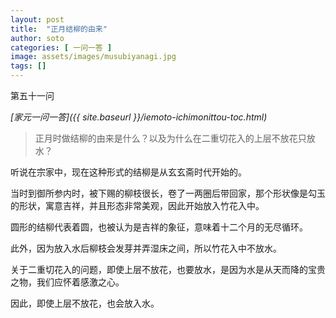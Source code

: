 ```yaml
---
layout: post
title:  "正月结柳的由来"
author: soto
categories: [ 一问一答 ]
image: assets/images/musubiyanagi.jpg
tags: []
---
```


第五十一问

*[家元一问一答]({{ site.baseurl }}/iemoto-ichimonittou-toc.html)*

> 正月时做结柳的由来是什么？以及为什么在二重切花入的上层不放花只放水？

听说在宗家中，现在这种形式的结柳是从玄玄斋时代开始的。

当时到御所参内时，被下赐的柳枝很长，卷了一两圈后带回家，那个形状像是勾玉的形状，寓意吉祥，并且形态非常美观，因此开始放入竹花入中。

圆形的结柳代表着圆，也被认为是吉祥的象征，意味着十二个月的无尽循环。

此外，因为放入水后柳枝会发芽并弄湿床之间，所以竹花入中不放水。

关于二重切花入的问题，即使上层不放花，也要放水，是因为水是从天而降的宝贵之物，我们应怀着感激之心。

因此，即使上层不放花，也会放入水。